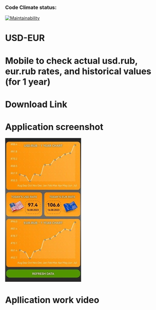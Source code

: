 ### Code Climate status:

[![Maintainability](https://api.codeclimate.com/v1/badges/8eead604dc8f17fa9c9c/maintainability)](https://codeclimate.com/github/DomnitskiyOleg/usd.eur-mobile.app/maintainability)

# USD-EUR

# Mobile to check actual usd.rub, eur.rub rates, and historical values (for 1 year)

# Download Link

# Application screenshot

![Alt text](assets/photo.jpg)

# Apllication work video
